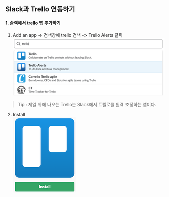 Slack과 Trello 연동하기
--------------------


#### 1. 슬랙에서 trello 앱 추가하기
1. Add an app -> 검색창에 trello 검색 -> Trello Alerts 클릭<br>
![add_trello](/Slack_Trello_Connect/images/add_trello.png)
> Tip : 제일 위에 나오는 Trello는 Slack에서 트렐로를 원격 조정하는 앱이다.<br>

2. Install<br>
![install](/Slack_Trello_Connect/images/install.png)
